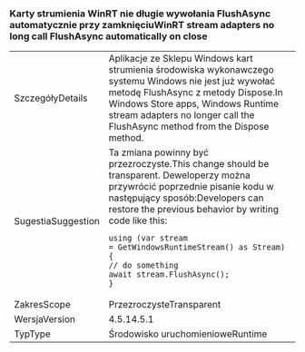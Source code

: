 ### <a name="winrt-stream-adapters-no-long-call-flushasync-automatically-on-close"></a><span data-ttu-id="725c3-101">Karty strumienia WinRT nie długie wywołania FlushAsync automatycznie przy zamknięciu</span><span class="sxs-lookup"><span data-stu-id="725c3-101">WinRT stream adapters no long call FlushAsync automatically on close</span></span>

|   |   |
|---|---|
|<span data-ttu-id="725c3-102">Szczegóły</span><span class="sxs-lookup"><span data-stu-id="725c3-102">Details</span></span>|<span data-ttu-id="725c3-103">Aplikacje ze Sklepu Windows kart strumienia środowiska wykonawczego systemu Windows nie jest już wywołać metodę FlushAsync z metody Dispose.</span><span class="sxs-lookup"><span data-stu-id="725c3-103">In Windows Store apps, Windows Runtime stream adapters no longer call the FlushAsync method from the Dispose method.</span></span>|
|<span data-ttu-id="725c3-104">Sugestia</span><span class="sxs-lookup"><span data-stu-id="725c3-104">Suggestion</span></span>|<span data-ttu-id="725c3-105">Ta zmiana powinny być przezroczyste.</span><span class="sxs-lookup"><span data-stu-id="725c3-105">This change should be transparent.</span></span> <span data-ttu-id="725c3-106">Deweloperzy można przywrócić poprzednie pisanie kodu w następujący sposób:</span><span class="sxs-lookup"><span data-stu-id="725c3-106">Developers can restore the previous behavior by writing code like this:</span></span><pre><code class="language-csharp">using (var stream = GetWindowsRuntimeStream() as Stream)&#13;&#10;{&#13;&#10;// do something&#13;&#10;await stream.FlushAsync();&#13;&#10;}&#13;&#10;</code></pre>|
|<span data-ttu-id="725c3-107">Zakres</span><span class="sxs-lookup"><span data-stu-id="725c3-107">Scope</span></span>|<span data-ttu-id="725c3-108">Przezroczyste</span><span class="sxs-lookup"><span data-stu-id="725c3-108">Transparent</span></span>|
|<span data-ttu-id="725c3-109">Wersja</span><span class="sxs-lookup"><span data-stu-id="725c3-109">Version</span></span>|<span data-ttu-id="725c3-110">4.5.1</span><span class="sxs-lookup"><span data-stu-id="725c3-110">4.5.1</span></span>|
|<span data-ttu-id="725c3-111">Typ</span><span class="sxs-lookup"><span data-stu-id="725c3-111">Type</span></span>|<span data-ttu-id="725c3-112">Środowisko uruchomieniowe</span><span class="sxs-lookup"><span data-stu-id="725c3-112">Runtime</span></span>|

